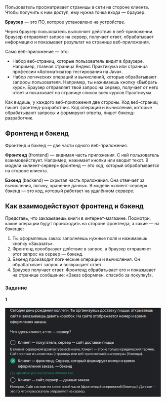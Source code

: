 Пользователь просматривает страницы в сети на стороне клиента. Чтобы получить к ним доступ, ему нужна точка входа — браузер.

**Браузер** — это ПО, которое установлено на устройстве.


Через браузер пользователь выполняет действия в веб-приложении. Браузер отправляет запрос на сервер, получает ответ, обрабатывает информацию и показывает результат на странице веб-приложения.

Само веб-приложение — это:

- Набор веб-страниц, которые пользователь видит в браузере. Например, главная страница Яндекс Практикума или страница профессии «Автоматизатор тестирования на Java».
- Набор логических операций и вычислений, которые обрабатывают запросы пользователя. Например, ты нажимаешь кнопку «Выбрать курс». Браузер отправляет твой запрос на сервер, получает от него ответ и показывает на странице список всех курсов Практикума.

Как видишь, у каждого веб-приложения две стороны. Код веб-страниц пишет фронтенд-разработчик. Код операций и вычислений, которые обрабатывают запросы и формируют ответы, пишет бэкенд-разработчик.


## Фронтенд и бэкенд

Фронтенд и бэкенд — две части одного веб-приложения.

**Фронтенд** (frontend) — видимая часть приложения. С ней пользователь взаимодействует. Например, нажимает кнопки или вводит текст. В модели «клиент-сервер» фронтенд — это код, который обрабатывается на стороне клиента.

**Бэкенд** (backend) — скрытая часть приложения. Она отвечает за вычисления, логику, хранение данных. В модели «клиент-сервер» бэкенд — это код, который работает на удалённом сервере.


## Как взаимодействуют фронтенд и бэкенд

Представь, что заказываешь книги в интернет-магазине. Посмотри, какие операции будут происходить на стороне фронтенда, а какие — на бэкенде:

1. Ты оформляешь заказ: заполняешь нужные поля и нажимаешь кнопку «Заказать».
2. Фронтенд преобразует действие в запрос, а браузер отправляет этот запрос на сервер — бэкенд.
3. Бэкенд производит логические операции и вычисления. Он обрабатывает запрос и возвращает ответ.
4. Браузер получает ответ. Фронтенд обрабатывает его и показывает на странице сообщение: «Заказ оформлен, спасибо за покупку!».

### Задание 
#### 1
![img_2.png](img%2Fimg_2.png)

